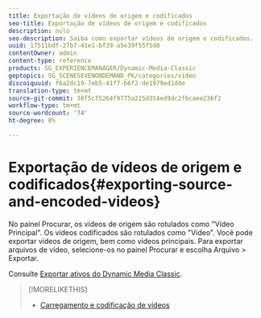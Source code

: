 ```yaml
---
title: Exportação de vídeos de origem e codificados
seo-title: Exportação de vídeos de origem e codificados
description: nulo
seo-description: Saiba como exportar vídeos de origem e codificados.
uuid: 17511bdf-27b7-41e1-bf39-a5e39f55f5d8
contentOwner: admin
content-type: reference
products: SG_EXPERIENCEMANAGER/Dynamic-Media-Classic
geptopics: SG_SCENESEVENONDEMAND_PK/categories/video
discoiquuid: f6a2dc19-7eb5-41f7-b6f2-de1979ed1d4e
translation-type: tm+mt
source-git-commit: 38f5cf5264f9775a225d354ed9dc2f6caee236f2
workflow-type: tm+mt
source-wordcount: '74'
ht-degree: 0%

---
```



# Exportação de vídeos de origem e codificados{#exporting-source-and-encoded-videos}

No painel Procurar, os vídeos de origem são rotulados como &quot;Vídeo Principal&quot;. Os vídeos codificados são rotulados como &quot;Vídeo&quot;. Você pode exportar vídeos de origem, bem como vídeos principais. Para exportar arquivos de vídeo, selecione-os no painel Procurar e escolha Arquivo > Exportar.

Consulte [Exportar ativos do Dynamic Media Classic](exporting-assets-from-dmc.md#exporting-assets-from-dmc).

>[!MORELIKETHIS]
>
>* [Carregamento e codificação de vídeos](uploading-encoding-videos.md#uploading_and_encoding_videos)

